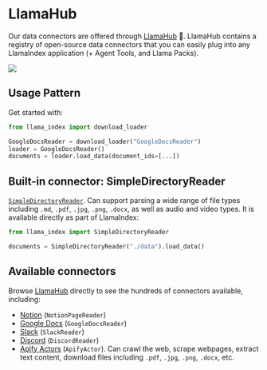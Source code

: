 # LlamaHub

Our data connectors are offered through [LlamaHub](https://llamahub.ai/) 🦙.
LlamaHub contains a registry of open-source data connectors that you can easily plug into any LlamaIndex application (+ Agent Tools, and Llama Packs).

![](/_static/data_connectors/llamahub.png)

## Usage Pattern

Get started with:

```python
from llama_index import download_loader

GoogleDocsReader = download_loader("GoogleDocsReader")
loader = GoogleDocsReader()
documents = loader.load_data(document_ids=[...])
```

## Built-in connector: SimpleDirectoryReader

[`SimpleDirectoryReader`](/modules_guides/loading/simpledirectoryreader.md). Can support parsing a wide range of file types including `.md`, `.pdf`, `.jpg`, `.png`, `.docx`, as well as audio and video types. It is available directly as part of LlamaIndex:

```python
from llama_index import SimpleDirectoryReader

documents = SimpleDirectoryReader("./data").load_data()
```

## Available connectors

Browse [LlamaHub](https://llamahub.ai/) directly to see the hundreds of connectors available, including:

- [Notion](https://developers.notion.com/) (`NotionPageReader`)
- [Google Docs](https://developers.google.com/docs/api) (`GoogleDocsReader`)
- [Slack](https://api.slack.com/) (`SlackReader`)
- [Discord](https://discord.com/developers/docs/intro) (`DiscordReader`)
- [Apify Actors](https://llamahub.ai/l/apify-actor) (`ApifyActor`). Can crawl the web, scrape webpages, extract text content, download files including `.pdf`, `.jpg`, `.png`, `.docx`, etc.

